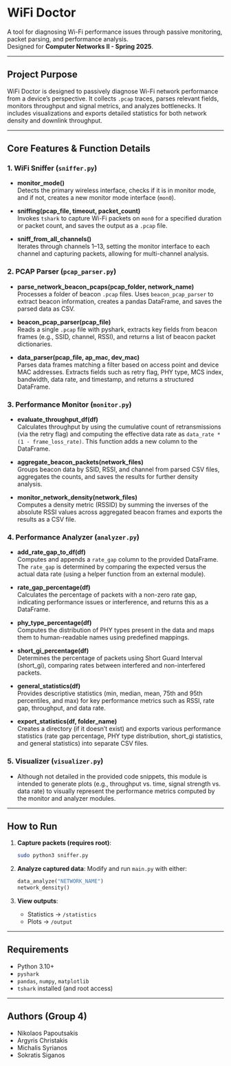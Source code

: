 
# WiFi Doctor

A tool for diagnosing Wi-Fi performance issues through passive monitoring, packet parsing, and performance analysis.  
Designed for **Computer Networks II - Spring 2025**.

---

## Project Purpose

WiFi Doctor is designed to passively diagnose Wi-Fi network performance from a device’s perspective. It collects `.pcap` traces, parses relevant fields, monitors throughput and signal metrics, and analyzes bottlenecks. It includes visualizations and exports detailed statistics for both network density and downlink throughput.


---

## Core Features & Function Details

### 1. **WiFi Sniffer** (`sniffer.py`)
- **monitor_mode()**  
  Detects the primary wireless interface, checks if it is in monitor mode, and if not, creates a new monitor mode interface (`mon0`).


- **sniffing(pcap_file, timeout, packet_count)**  
  Invokes `tshark` to capture Wi-Fi packets on `mon0` for a specified duration or packet count, and saves the output as a `.pcap` file.

- **sniff_from_all_channels()**  
  Iterates through channels 1–13, setting the monitor interface to each channel and capturing packets, allowing for multi-channel analysis.

### 2. **PCAP Parser** (`pcap_parser.py`)
- **parse_network_beacon_pcaps(pcap_folder, network_name)**  
  Processes a folder of beacon `.pcap` files. Uses `beacon_pcap_parser` to extract beacon information, creates a pandas DataFrame, and saves the parsed data as CSV.

- **beacon_pcap_parser(pcap_file)**  
  Reads a single `.pcap` file with pyshark, extracts key fields from beacon frames (e.g., SSID, channel, RSSI), and returns a list of beacon packet dictionaries.

- **data_parser(pcap_file, ap_mac, dev_mac)**  
  Parses data frames matching a filter based on access point and device MAC addresses. Extracts fields such as retry flag, PHY type, MCS index, bandwidth, data rate, and timestamp, and returns a structured DataFrame.

### 3. **Performance Monitor** (`monitor.py`)
- **evaluate_throughput_df(df)**  
  Calculates throughput by using the cumulative count of retransmissions (via the retry flag) and computing the effective data rate as `data_rate * (1 - frame_loss_rate)`. This function adds a new column to the DataFrame.

- **aggregate_beacon_packets(network_files)**  
  Groups beacon data by SSID, RSSI, and channel from parsed CSV files, aggregates the counts, and saves the results for further density analysis.

- **monitor_network_density(network_files)**  
  Computes a density metric (RSSID) by summing the inverses of the absolute RSSI values across aggregated beacon frames and exports the results as a CSV file.

### 4. **Performance Analyzer** (`analyzer.py`)
- **add_rate_gap_to_df(df)**  
  Computes and appends a `rate_gap` column to the provided DataFrame. The `rate_gap` is determined by comparing the expected versus the actual data rate (using a helper function from an external module).

- **rate_gap_percentage(df)**  
  Calculates the percentage of packets with a non-zero rate gap, indicating performance issues or interference, and returns this as a DataFrame.

- **phy_type_percentage(df)**  
  Computes the distribution of PHY types present in the data and maps them to human-readable names using predefined mappings.

- **short_gi_percentage(df)**  
  Determines the percentage of packets using Short Guard Interval (short_gi), comparing rates between interfered and non-interfered packets.

- **general_statistics(df)**  
  Provides descriptive statistics (min, median, mean, 75th and 95th percentiles, and max) for key performance metrics such as RSSI, rate gap, throughput, and data rate.

- **export_statistics(df, folder_name)**  
  Creates a directory (if it doesn’t exist) and exports various performance statistics (rate gap percentage, PHY type distribution, short_gi statistics, and general statistics) into separate CSV files.

### 5. **Visualizer** (`visualizer.py`)
- Although not detailed in the provided code snippets, this module is intended to generate plots (e.g., throughput vs. time, signal strength vs. data rate) to visually represent the performance metrics computed by the monitor and analyzer modules.


---

## How to Run

1. **Capture packets (requires root)**:
   ```bash
   sudo python3 sniffer.py
   ```

2. **Analyze captured data**:
   Modify and run `main.py` with either:
   ```python
   data_analyze("NETWORK_NAME")
   network_density()
   ```

3. **View outputs**:
   - Statistics → `/statistics`
   - Plots → `/output`

---

## Requirements

- Python 3.10+
- `pyshark`
- `pandas`, `numpy`, `matplotlib`
- `tshark` installed (and root access)

---

## Authors (Group 4)

- Nikolaos Papoutsakis  
- Argyris Christakis  
- Michalis Syrianos  
- Sokratis Siganos
